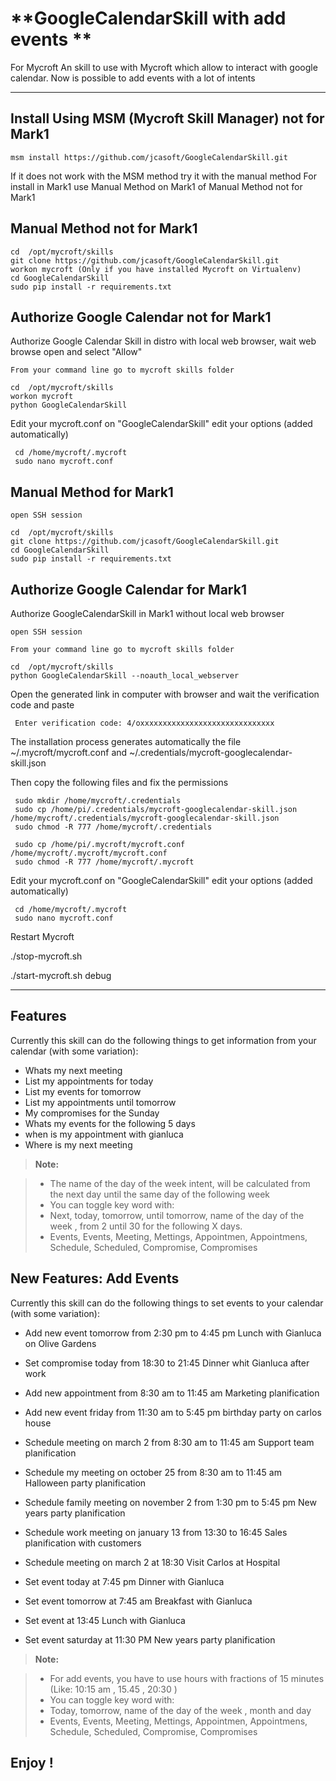 **GoogleCalendarSkill with add events **
===================

For Mycroft
An skill to use with Mycroft which allow to interact with google calendar.
Now is possible to add events with a lot of intents

----------



Install Using MSM (Mycroft Skill Manager)  not for Mark1
-------------------

    msm install https://github.com/jcasoft/GoogleCalendarSkill.git


If it does not work with the MSM method try it with the manual method
For install in Mark1 use Manual Method on Mark1
of Manual Method not for Mark1

Manual Method not for Mark1
-------------------

    cd  /opt/mycroft/skills
    git clone https://github.com/jcasoft/GoogleCalendarSkill.git
    workon mycroft (Only if you have installed Mycroft on Virtualenv)
    cd GoogleCalendarSkill
    sudo pip install -r requirements.txt


Authorize Google Calendar not for Mark1
-------------------

Authorize Google Calendar Skill in distro with local web browser, wait web browse open and select "Allow"

    From your command line go to mycroft skills folder

    cd  /opt/mycroft/skills
    workon mycroft
    python GoogleCalendarSkill


Edit your mycroft.conf
on "GoogleCalendarSkill"  edit your options (added automatically)

     cd /home/mycroft/.mycroft
     sudo nano mycroft.conf




Manual Method for Mark1
-------------------

    open SSH session

    cd  /opt/mycroft/skills
    git clone https://github.com/jcasoft/GoogleCalendarSkill.git
    cd GoogleCalendarSkill
    sudo pip install -r requirements.txt


Authorize Google Calendar for Mark1
-------------------
	
Authorize GoogleCalendarSkill in Mark1 without local web browser

    open SSH session

    From your command line go to mycroft skills folder

    cd  /opt/mycroft/skills
    python GoogleCalendarSkill --noauth_local_webserver

Open the generated link in computer with browser and wait the verification code and paste

     Enter verification code: 4/oxxxxxxxxxxxxxxxxxxxxxxxxxxxxxx   


The installation process generates automatically the file ~/.mycroft/mycroft.conf and ~/.credentials/mycroft-googlecalendar-skill.json


Then copy the following files and fix the permissions

     sudo mkdir /home/mycroft/.credentials
     sudo cp /home/pi/.credentials/mycroft-googlecalendar-skill.json /home/mycroft/.credentials/mycroft-googlecalendar-skill.json
     sudo chmod -R 777 /home/mycroft/.credentials

     sudo cp /home/pi/.mycroft/mycroft.conf /home/mycroft/.mycroft/mycroft.conf
     sudo chmod -R 777 /home/mycroft/.mycroft

Edit your mycroft.conf
on "GoogleCalendarSkill"  edit your options (added automatically)

     cd /home/mycroft/.mycroft
     sudo nano mycroft.conf



Restart Mycroft

./stop-mycroft.sh

./start-mycroft.sh debug



----------

Features
--------------------

Currently this skill can do the following things to get information from your calendar (with some variation):

- Whats my next meeting
- List my appointments for today
- List my events for tomorrow
- List my appointments until tomorrow
- My compromises for the Sunday
- Whats my events for the following 5 days
- when is my appointment with gianluca
- Where is my next meeting


> **Note:**

> - The name of the day of the week intent, will be calculated from the next day until the same day of the following week
> - You can toggle key word with:
> - Next, today, tomorrow, until tomorrow, name of the day of the week , from 2 until 30 for the following X days.
> - Events, Events, Meeting, Mettings, Appointmen, Appointmens, Schedule, Scheduled, Compromise, Compromises


New Features: Add Events
--------------------

Currently this skill can do the following things to set events to your calendar (with some variation):

- Add new event tomorrow from 2:30 pm to 4:45 pm Lunch with Gianluca on Olive Gardens
- Set compromise today from 18:30 to 21:45 Dinner whit Gianluca after work
- Add new appointment from 8:30 am to 11:45 am Marketing planification
- Add new event friday from 11:30 am to 5:45 pm birthday party on carlos house

- Schedule meeting on march 2 from 8:30 am to 11:45 am Support team planification
- Schedule my meeting on october 25 from 8:30 am to 11:45 am Halloween party planification
- Schedule family meeting on november 2 from 1:30 pm to 5:45 pm New years party planification
- Schedule work meeting on january 13 from 13:30 to 16:45  Sales planification with customers
- Schedule meeting on march 2 at 18:30 Visit Carlos at Hospital

- Set event today at 7:45 pm Dinner with Gianluca
- Set event tomorrow at 7:45 am Breakfast with Gianluca
- Set event at 13:45 Lunch with Gianluca
- Set event saturday at 11:30 PM New years party planification


> **Note:**

> - For add events, you have to use hours with fractions of 15 minutes (Like: 10:15 am , 15.45 , 20:30 )
> - You can toggle key word with:
> - Today, tomorrow, name of the day of the week , month and day
> - Events, Events, Meeting, Mettings, Appointmen, Appointmens, Schedule, Scheduled, Compromise, Compromises



**Enjoy !**
--------
